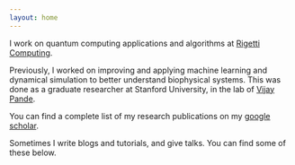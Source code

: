 ```yaml
---
layout: home
---
```


I work on quantum computing applications and algorithms at [Rigetti Computing](https://www.rigetti.com/).

Previously, I worked on improving and applying machine learning and dynamical simulation to better understand biophysical systems. This was done as a graduate researcher at Stanford University, in the lab of [Vijay Pande](https://www.pandelab.org). 

You can find a complete list of my research publications on my [google scholar](https://scholar.google.com/citations?user=5puhOkwAAAAJ&hl=en).

Sometimes I write blogs and tutorials, and give talks.  You can find some of these below.
